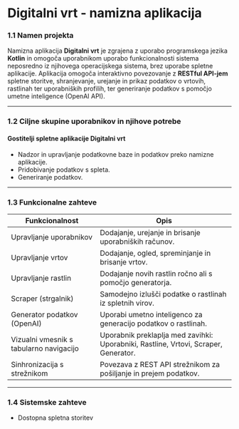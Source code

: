 # Digitalni vrt - namizna aplikacija

### 1.1 Namen projekta

Namizna aplikacija **Digitalni vrt** je zgrajena z uporabo programskega jezika **Kotlin** in omogoča uporabnikom uporabo funkcionalnosti sistema neposredno iz njihovega operacijskega sistema, brez uporabe spletne aplikacije.
Aplikacija omogoča interaktivno povezovanje z **RESTful API-jem** spletne storitve, shranjevanje, urejanje in prikaz podatkov o vrtovih, rastlinah ter uporabniških profilih, ter generiranje podatkov s pomočjo umetne inteligence (OpenAI API).

---

### 1.2 Ciljne skupine uporabnikov in njihove potrebe

#### Gostitelji spletne aplikacije **Digitalni vrt**

- Nadzor in upravljanje podatkovne baze in podatkov preko namizne aplikacije.
- Pridobivanje podatkov s spleta.
- Generiranje podatkov.

---

### 1.3 Funkcionalne zahteve

| Funkcionalnost                          | Opis                                                                                |
| --------------------------------------- | ----------------------------------------------------------------------------------- |
| Upravljanje uporabnikov                 | Dodajanje, urejanje in brisanje uporabniških računov.                               |
| Upravljanje vrtov                       | Dodajanje, ogled, spreminjanje in brisanje vrtov.                                   |
| Upravljanje rastlin                     | Dodajanje novih rastlin ročno ali s pomočjo generatorja.                            |
| Scraper (strgalnik)                     | Samodejno izlušči podatke o rastlinah iz spletnih virov.                            |
| Generator podatkov (OpenAI)             | Uporabi umetno inteligenco za generacijo podatkov o rastlinah.                      |
| Vizualni vmesnik s tabularno navigacijo | Uporabnik preklaplja med zavihki: Uporabniki, Rastline, Vrtovi, Scraper, Generator. |
| Sinhronizacija s strežnikom             | Povezava z REST API strežnikom za pošiljanje in prejem podatkov.                    |

---

### 1.4 Sistemske zahteve

- Dostopna spletna storitev